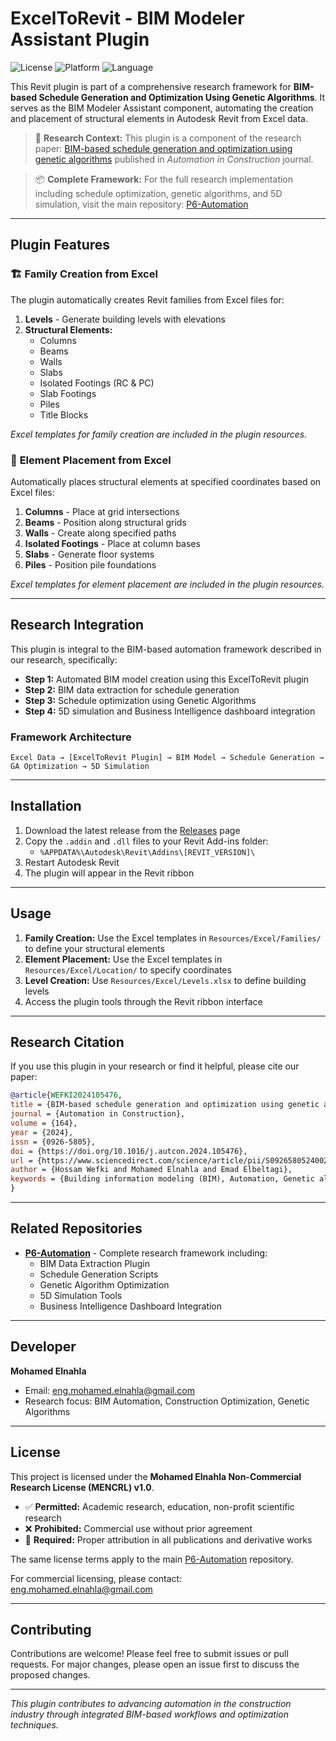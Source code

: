 # ExcelToRevit - BIM Modeler Assistant Plugin

![License](https://img.shields.io/badge/License-MENCRL%20v1.0-blue.svg)
![Platform](https://img.shields.io/badge/Platform-Autodesk%20Revit-orange.svg)
![Language](https://img.shields.io/badge/Language-C%23-green.svg)

This Revit plugin is part of a comprehensive research framework for **BIM-based Schedule Generation and Optimization Using Genetic Algorithms**. It serves as the BIM Modeler Assistant component, automating the creation and placement of structural elements in Autodesk Revit from Excel data.

> 🔬 **Research Context:** This plugin is a component of the research paper: [BIM-based schedule generation and optimization using genetic algorithms](https://www.sciencedirect.com/science/article/abs/pii/S0926580524002127?via%3Dihub) published in *Automation in Construction* journal.

> 📦 **Complete Framework:** For the full research implementation including schedule optimization, genetic algorithms, and 5D simulation, visit the main repository: [P6-Automation](https://github.com/Mohamed-Elnahla/P6-Automation)

---

## Plugin Features

### 🏗️ **Family Creation from Excel**

The plugin automatically creates Revit families from Excel files for:

1. **Levels** - Generate building levels with elevations
2. **Structural Elements:**
   - Columns
   - Beams
   - Walls
   - Slabs
   - Isolated Footings (RC & PC)
   - Slab Footings
   - Piles
   - Title Blocks

*Excel templates for family creation are included in the plugin resources.*

### 📍 **Element Placement from Excel**

Automatically places structural elements at specified coordinates based on Excel files:

1. **Columns** - Place at grid intersections
2. **Beams** - Position along structural grids
3. **Walls** - Create along specified paths
4. **Isolated Footings** - Place at column bases
5. **Slabs** - Generate floor systems
6. **Piles** - Position pile foundations

*Excel templates for element placement are included in the plugin resources.*

---

## Research Integration

This plugin is integral to the BIM-based automation framework described in our research, specifically:

- **Step 1:** Automated BIM model creation using this ExcelToRevit plugin
- **Step 2:** BIM data extraction for schedule generation
- **Step 3:** Schedule optimization using Genetic Algorithms
- **Step 4:** 5D simulation and Business Intelligence dashboard integration

### Framework Architecture

```
Excel Data → [ExcelToRevit Plugin] → BIM Model → Schedule Generation → GA Optimization → 5D Simulation
```

---

## Installation

1. Download the latest release from the [Releases](../../releases) page
2. Copy the `.addin` and `.dll` files to your Revit Add-ins folder:
   - `%APPDATA%\Autodesk\Revit\Addins\[REVIT_VERSION]\`
3. Restart Autodesk Revit
4. The plugin will appear in the Revit ribbon

---

## Usage

1. **Family Creation:** Use the Excel templates in `Resources/Excel/Families/` to define your structural elements
2. **Element Placement:** Use the Excel templates in `Resources/Excel/Location/` to specify coordinates
3. **Level Creation:** Use `Resources/Excel/Levels.xlsx` to define building levels
4. Access the plugin tools through the Revit ribbon interface

---

## Research Citation

If you use this plugin in your research or find it helpful, please cite our paper:

```bibtex
@article{WEFKI2024105476,
title = {BIM-based schedule generation and optimization using genetic algorithms},
journal = {Automation in Construction},
volume = {164},
year = {2024},
issn = {0926-5805},
doi = {https://doi.org/10.1016/j.autcon.2024.105476},
url = {https://www.sciencedirect.com/science/article/pii/S0926580524002127},
author = {Hossam Wefki and Mohamed Elnahla and Emad Elbeltagi},
keywords = {Building information modeling (BIM), Automation, Genetic algorithm, Automatic Scheduling, Construction, Optimization, Integrated project delivery (IPD), 5D simulation}
}
```

---

## Related Repositories

- **[P6-Automation](https://github.com/Mohamed-Elnahla/P6-Automation)** - Complete research framework including:
  - BIM Data Extraction Plugin
  - Schedule Generation Scripts
  - Genetic Algorithm Optimization
  - 5D Simulation Tools
  - Business Intelligence Dashboard Integration

---

## Developer

**Mohamed Elnahla**
- Email: eng.mohamed.elnahla@gmail.com
- Research focus: BIM Automation, Construction Optimization, Genetic Algorithms

---

## License

This project is licensed under the **Mohamed Elnahla Non-Commercial Research License (MENCRL) v1.0**. 

- ✅ **Permitted:** Academic research, education, non-profit scientific research
- ❌ **Prohibited:** Commercial use without prior agreement
- 📝 **Required:** Proper attribution in all publications and derivative works

The same license terms apply to the main [P6-Automation](https://github.com/Mohamed-Elnahla/P6-Automation) repository.

For commercial licensing, please contact: eng.mohamed.elnahla@gmail.com

---

## Contributing

Contributions are welcome! Please feel free to submit issues or pull requests. For major changes, please open an issue first to discuss the proposed changes.

---

*This plugin contributes to advancing automation in the construction industry through integrated BIM-based workflows and optimization techniques.*
